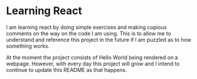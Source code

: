 # Learning React

I am learning react by doing simple exercises and making copious comments on the way on the code I am using.
This is to allow me to understand and reference this project in the future if I 
am puzzled as to how something works.

At the moment the project consists of Hello World being rendered on a webpage.
However, with every day this project will grow and I intend to continue to update
this README as that happens.
